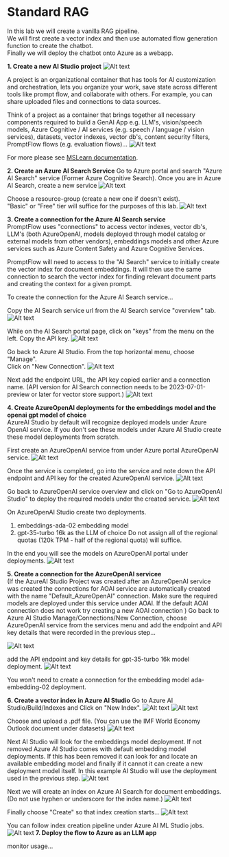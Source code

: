 # Standard RAG 

In this lab we will create a vanilla RAG pipeline. \
We will first create a vector index and then use automated flow generation function to create the chatbot. \
Finally we will deploy the chatbot onto Azure as a webapp. 




**1. Create a new AI Studio project**
![Alt text](../../media/new_project.png)

A project is an organizational container that has tools for AI customization and orchestration, lets you organize your work, save state across different tools like prompt flow, and collaborate with others. For example, you can share uploaded files and connections to data sources.

Think of a project as a container that brings together all necessary components required to build a GenAI App e.g. LLM's, vision/speech models, Azure Cognitive / AI services (e.g. speech / language / vision services), datasets, vector indexes, vector db's, content security filters, PromptFlow flows (e.g. evaluation flows)... 
![Alt text](../../media/new-aistudio-project.png)

For more please see [MSLearn documentation](https://learn.microsoft.com/en-us/azure/ai-studio/concepts/ai-resources#organize-work-in-projects-for-customization).

**2. Create an Azure AI Search Service**
Go to Azure portal and search "Azure AI Search" service (Former Azure Cognitive Search).
Once you are in Azure AI Search, create a new service
![Alt text](../../media/new-AzureAI-search-service.png)

Choose a resource-group (create a new one if doesn't exist). \
"Basic" or "Free" tier will suffice for the purposes of this lab.
![Alt text](../../media/create-search-service-det.png)


**3. Create a connection for the Azure AI Search service** \
PromptFlow uses "connections" to access vector indexes, vector db's, LLM's (both AzureOpenAI, models deployed through model catalog or external models from other vendors), embeddings models and other Azure services such as Azure Content Safety and Azure Cognitive Services.

PromptFlow will need to access to the "AI Search" service to initially create the vector index for document embeddings. It will then use the same connection to search the vector index for finding relevant document parts and creating the context for a given prompt.

To create the connection for the Azure AI Search service...

Copy the AI Search service url from the AI Search service "overview" tab. 
![Alt text](../../media/aisearchconn02.png)

While on the AI Search portal page, click on "keys" from the menu on the left. Copy the API key.
![Alt text](../../media/aisearchconn01.png)

Go back to Azure AI Studio. From the top horizontal menu, choose "Manage". \
Click on "New Connection".
![Alt text](../../media/aisearchconn03.png)

Next add the endpoint URL, the API key copied earlier and a connection name. 
(API version for AI Search connection needs to be 2023-07-01-preview or later for vector store support.)
![Alt text](../../media/aisearchconn04.png)


**4. Create AzureOpenAI deployments for the embeddings model and the openai gpt model of choice** \
AzureAI Studio by default will recognize deployed models under Azure OpenAI service. 
If you don't see these models under Azure AI Studio create these model deployments from scratch.

First create an AzureOpenAI service from under Azure portal AzureOpenAI service.
![Alt text](../../media/openai-deployments00.png)

Once the service is completed, go into the service and note down the API endpoint and API key for the created AzureOpenAI service.
![Alt text](../../media/openai-deployments03.png)

Go back to AzureOpenAI service overview and click on "Go to AzureOpenAI Studio" to deploy the required models under the created service.
![Alt text](../../media/openai-deployments04.png)

On AzureOpenAI Studio create two deployments. 
1. embeddings-ada-02 embedding model
2. gpt-35-turbo 16k as the LLM of choice
Do not assign all of the regional quotas (120k TPM - half of the regional quota) will suffice.

In the end you will see the models on AzureOpenAI portal under deployments.
![Alt text](../../media/openai-deployments01.png)

**5. Create a connection for the AzureOpenAI servicee** \
(If the AzureAI Studio Project was created after an AzureOpenAI service was created the connections for AOAI service are automatically created with the name "Default_AzureOpenAI" connection. Make sure the required models are deployed under this service under AOAI. If the default AOAI connection does not work try creating a new AOAI connection )
Go back to Azure AI Studio Manage/Connections/New Connection, choose AzureOpenAI service from the services menu and add the endpoint and API key details that were recorded in the previous step...

![Alt text](../../media/aoai-conn11.png)

add the API endpoint and key details for gpt-35-turbo 16k model deployment.
![Alt text](../../media/aoai-conn10.png)

You won't need to create a connection for the embedding model ada-embedding-02 deployment. 

**6. Create a vector index in Azure AI Studio**
Go to Azure AI Studio/Build/Indexes and Click on "New Index".
![Alt text](../../media/vector-index01.png)
![Alt text](../../media/vector-index02.png)

Choose and upload a .pdf file. (You can use the IMF World Economy Outlook document under datasets)
![Alt text](../../media/vector-index03.png)

Next AI Studio will look for the embeddings model deployment. If not removed Azure AI Studio comes with default embedding model deployments. If this has been removed it can look for and locate an available embedding model and finally if it cannot it can create a new deployment model itself. In this example AI Studio will use the deployment used in the previous step.
![Alt text](../../media/vector-index04.png)

Next we will create an index on Azure AI Search for document embeddings. \
(Do not use hyphen or underscore for the index name.)
![Alt text](../../media/vector-index05.png)

Finally choose "Create" so that index creation starts...
![Alt text](../../media/vector-index06.png)

You can follow index creation pipeline under Azure AI ML Studio jobs.
![Alt text](../../media/vector-index07.png)
**7. Deploy the flow to Azure as an LLM app**

monitor usage...
